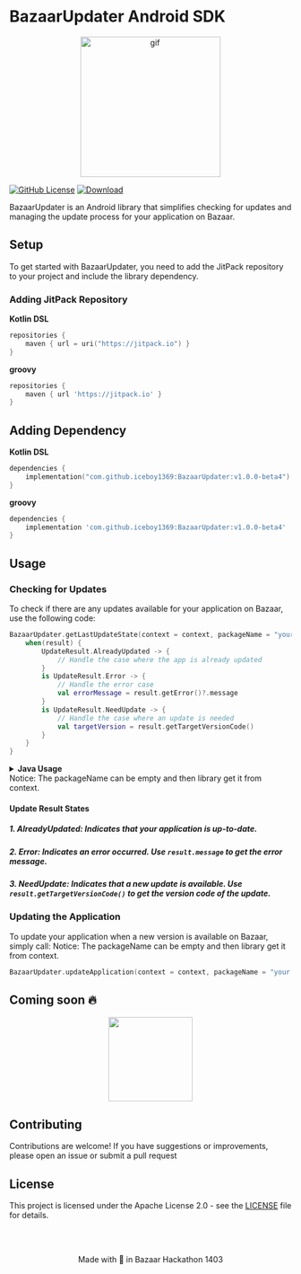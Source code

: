 # BazaarUpdater Android SDK

<p align="center">
<img src="./images/sample.gif" alt="gif" width="250">
</p>

[![GitHub License](https://img.shields.io/github/license/cafebazaar/BazaarPay)](https://www.apache.org/licenses/LICENSE-2.0)
[![Download](https://jitpack.io/v/cafebazaar/BazaarUpdater.svg)](https://jitpack.io/#cafebazaar/BazaarUpdater)


BazaarUpdater is an Android library that simplifies checking for updates and managing the update process for your application on Bazaar.

## Setup

To get started with BazaarUpdater, you need to add the JitPack repository to your project and include the library dependency.

### Adding JitPack Repository

**Kotlin DSL**

```kotlin
repositories {
    maven { url = uri("https://jitpack.io") }
}
```

**groovy**
```groovy
repositories {
    maven { url 'https://jitpack.io' }
}
```

## Adding Dependency

**Kotlin DSL**

```kotlin
dependencies {
    implementation("com.github.iceboy1369:BazaarUpdater:v1.0.0-beta4")
}
```

**groovy**

```groovy
dependencies {
    implementation 'com.github.iceboy1369:BazaarUpdater:v1.0.0-beta4'
}
```
## Usage

### Checking for Updates

To check if there are any updates available for your application on Bazaar, use the following code:

```kotlin
BazaarUpdater.getLastUpdateState(context = context, packageName = "your package name") { result ->
    when(result) {
        UpdateResult.AlreadyUpdated -> {
            // Handle the case where the app is already updated
        }
        is UpdateResult.Error -> {
            // Handle the error case
            val errorMessage = result.getError()?.message
        }
        is UpdateResult.NeedUpdate -> {
            // Handle the case where an update is needed
            val targetVersion = result.getTargetVersionCode()
        }
    }
}
```

<details><summary><b>Java Usage</b></summary>

```java
BazaarUpdater.getLastUpdateState(context, packageName, result -> {
    if (result.isAlreadyUpdated()) {
        // Handle the case where the app is already updated
    } else if (result.isUpdateNeeded()) {
        // Handle the case where an update is needed
        long targetVersion = result.getTargetVersionCode();
    } else {
        // Handle the error case
        String errorMessage = result.getError().getMessage();
    }
});
```
</details>
Notice: The packageName can be empty and then library get it from context.

#### Update Result States

##### 1. AlreadyUpdated: Indicates that your application is up-to-date.

##### 2. Error: Indicates an error occurred. Use `result.message` to get the error message.

##### 3. NeedUpdate: Indicates that a new update is available. Use `result.getTargetVersionCode()` to get the version code of the update.

### Updating the Application

To update your application when a new version is available on Bazaar, simply call:
Notice: The packageName can be empty and then library get it from context.

```kotlin
BazaarUpdater.updateApplication(context = context, packageName = "your package name")
```

## Coming soon 🔥
<p align="center">
<img src="./images/auto_update.png"  width="150 ">
</p>

## Contributing
Contributions are welcome! If you have suggestions or improvements, please open an issue or submit a pull request



## License

This project is licensed under the Apache License 2.0 - see the [LICENSE](LICENSE) file for details.

<br/>
<br/>

<p align="center">
Made with 💚 in Bazaar Hackathon 1403
</p>



